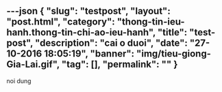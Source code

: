 ---json
{
    "slug": "testpost",
    "layout": "post.html",
    "category": "thong-tin-ieu-hanh.thong-tin-chi-ao-ieu-hanh",
    "title": "test-post",
    "description": "cai o duoi",
    "date": "27-10-2016 18:05:19",
    "banner": "img/tieu-giong-Gia-Lai.gif",
    "tag": [],
    "permalink": ""
}
---
noi dung